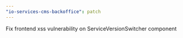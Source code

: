 ```yaml
---
"io-services-cms-backoffice": patch
---
```


Fix frontend xss vulnerability on ServiceVersionSwitcher component
